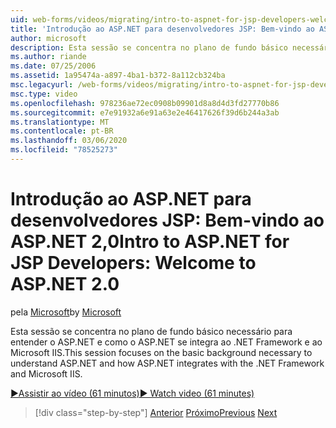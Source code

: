 ```yaml
---
uid: web-forms/videos/migrating/intro-to-aspnet-for-jsp-developers-welcome-to-aspnet-20
title: 'Introdução ao ASP.NET para desenvolvedores JSP: Bem-vindo ao ASP.NET 2,0 | Microsoft Docs'
author: microsoft
description: Esta sessão se concentra no plano de fundo básico necessário para entender o ASP.NET e como o ASP.NET se integra ao .NET Framework e ao Microsoft IIS.
ms.author: riande
ms.date: 07/25/2006
ms.assetid: 1a95474a-a897-4ba1-b372-8a112cb324ba
msc.legacyurl: /web-forms/videos/migrating/intro-to-aspnet-for-jsp-developers-welcome-to-aspnet-20
msc.type: video
ms.openlocfilehash: 978236ae72ec0908b09901d8a8d4d3fd27770b86
ms.sourcegitcommit: e7e91932a6e91a63e2e46417626f39d6b244a3ab
ms.translationtype: MT
ms.contentlocale: pt-BR
ms.lasthandoff: 03/06/2020
ms.locfileid: "78525273"
---
```

# <a name="intro-to-aspnet-for-jsp-developers-welcome-to-aspnet-20"></a><span data-ttu-id="40505-103">Introdução ao ASP.NET para desenvolvedores JSP: Bem-vindo ao ASP.NET 2,0</span><span class="sxs-lookup"><span data-stu-id="40505-103">Intro to ASP.NET for JSP Developers: Welcome to ASP.NET 2.0</span></span>

<span data-ttu-id="40505-104">pela [Microsoft](https://github.com/microsoft)</span><span class="sxs-lookup"><span data-stu-id="40505-104">by [Microsoft](https://github.com/microsoft)</span></span>

<span data-ttu-id="40505-105">Esta sessão se concentra no plano de fundo básico necessário para entender o ASP.NET e como o ASP.NET se integra ao .NET Framework e ao Microsoft IIS.</span><span class="sxs-lookup"><span data-stu-id="40505-105">This session focuses on the basic background necessary to understand ASP.NET and how ASP.NET integrates with the .NET Framework and Microsoft IIS.</span></span>

[<span data-ttu-id="40505-106">&#9654;Assistir ao vídeo (61 minutos)</span><span class="sxs-lookup"><span data-stu-id="40505-106">&#9654; Watch video (61 minutes)</span></span>](https://channel9.msdn.com/Blogs/ASP-NET-Site-Videos/intro-to-aspnet-for-jsp-developers-welcome-to-aspnet-20)

> [!div class="step-by-step"]
> <span data-ttu-id="40505-107">[Anterior](migrating-from-classic-asp-to-aspnet.md)
> [Próximo](intro-to-aspnet-for-jsp-developers-building-applications.md)</span><span class="sxs-lookup"><span data-stu-id="40505-107">[Previous](migrating-from-classic-asp-to-aspnet.md)
[Next](intro-to-aspnet-for-jsp-developers-building-applications.md)</span></span>
